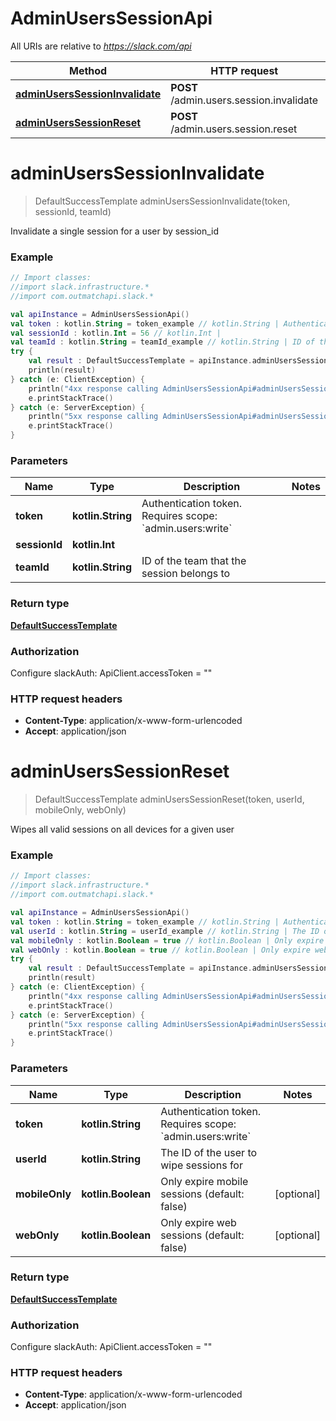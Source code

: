 # AdminUsersSessionApi

All URIs are relative to *https://slack.com/api*

Method | HTTP request | Description
------------- | ------------- | -------------
[**adminUsersSessionInvalidate**](AdminUsersSessionApi.md#adminUsersSessionInvalidate) | **POST** /admin.users.session.invalidate | 
[**adminUsersSessionReset**](AdminUsersSessionApi.md#adminUsersSessionReset) | **POST** /admin.users.session.reset | 


<a name="adminUsersSessionInvalidate"></a>
# **adminUsersSessionInvalidate**
> DefaultSuccessTemplate adminUsersSessionInvalidate(token, sessionId, teamId)



Invalidate a single session for a user by session_id

### Example
```kotlin
// Import classes:
//import slack.infrastructure.*
//import com.outmatchapi.slack.*

val apiInstance = AdminUsersSessionApi()
val token : kotlin.String = token_example // kotlin.String | Authentication token. Requires scope: `admin.users:write`
val sessionId : kotlin.Int = 56 // kotlin.Int | 
val teamId : kotlin.String = teamId_example // kotlin.String | ID of the team that the session belongs to
try {
    val result : DefaultSuccessTemplate = apiInstance.adminUsersSessionInvalidate(token, sessionId, teamId)
    println(result)
} catch (e: ClientException) {
    println("4xx response calling AdminUsersSessionApi#adminUsersSessionInvalidate")
    e.printStackTrace()
} catch (e: ServerException) {
    println("5xx response calling AdminUsersSessionApi#adminUsersSessionInvalidate")
    e.printStackTrace()
}
```

### Parameters

Name | Type | Description  | Notes
------------- | ------------- | ------------- | -------------
 **token** | **kotlin.String**| Authentication token. Requires scope: &#x60;admin.users:write&#x60; |
 **sessionId** | **kotlin.Int**|  |
 **teamId** | **kotlin.String**| ID of the team that the session belongs to |

### Return type

[**DefaultSuccessTemplate**](DefaultSuccessTemplate.md)

### Authorization


Configure slackAuth:
    ApiClient.accessToken = ""

### HTTP request headers

 - **Content-Type**: application/x-www-form-urlencoded
 - **Accept**: application/json

<a name="adminUsersSessionReset"></a>
# **adminUsersSessionReset**
> DefaultSuccessTemplate adminUsersSessionReset(token, userId, mobileOnly, webOnly)



Wipes all valid sessions on all devices for a given user

### Example
```kotlin
// Import classes:
//import slack.infrastructure.*
//import com.outmatchapi.slack.*

val apiInstance = AdminUsersSessionApi()
val token : kotlin.String = token_example // kotlin.String | Authentication token. Requires scope: `admin.users:write`
val userId : kotlin.String = userId_example // kotlin.String | The ID of the user to wipe sessions for
val mobileOnly : kotlin.Boolean = true // kotlin.Boolean | Only expire mobile sessions (default: false)
val webOnly : kotlin.Boolean = true // kotlin.Boolean | Only expire web sessions (default: false)
try {
    val result : DefaultSuccessTemplate = apiInstance.adminUsersSessionReset(token, userId, mobileOnly, webOnly)
    println(result)
} catch (e: ClientException) {
    println("4xx response calling AdminUsersSessionApi#adminUsersSessionReset")
    e.printStackTrace()
} catch (e: ServerException) {
    println("5xx response calling AdminUsersSessionApi#adminUsersSessionReset")
    e.printStackTrace()
}
```

### Parameters

Name | Type | Description  | Notes
------------- | ------------- | ------------- | -------------
 **token** | **kotlin.String**| Authentication token. Requires scope: &#x60;admin.users:write&#x60; |
 **userId** | **kotlin.String**| The ID of the user to wipe sessions for |
 **mobileOnly** | **kotlin.Boolean**| Only expire mobile sessions (default: false) | [optional]
 **webOnly** | **kotlin.Boolean**| Only expire web sessions (default: false) | [optional]

### Return type

[**DefaultSuccessTemplate**](DefaultSuccessTemplate.md)

### Authorization


Configure slackAuth:
    ApiClient.accessToken = ""

### HTTP request headers

 - **Content-Type**: application/x-www-form-urlencoded
 - **Accept**: application/json

